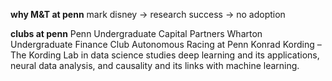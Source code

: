**why M&T at penn**
mark disney -> research success -> no adoption

**clubs at penn**
Penn Undergraduate Capital Partners
Wharton Undergraduate Finance Club
Autonomous Racing at Penn
Konrad Kording – The Kording Lab in data science studies deep learning and its applications, neural data analysis, and causality and its links with machine learning.
